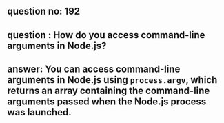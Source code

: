 
      
## question no: 192

## question : How do you access command-line arguments in Node.js?

## answer: You can access command-line arguments in Node.js using `process.argv`, which returns an array containing the command-line arguments passed when the Node.js process was launched.
      